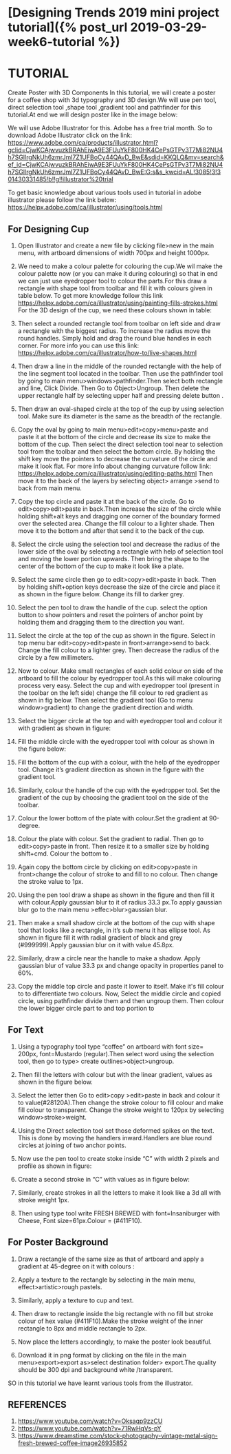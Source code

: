 

# [Designing Trends 2019 mini project tutorial]({% post_url 2019-03-29-week6-tutorial %})
# TUTORIAL
Create Poster with 3D Components
In this tutorial, we will create a poster for a coffee shop with 3d typography and 3D design.We will use pen tool, direct selection tool ,shape tool ,gradient tool and pathfinder for this tutorial.At end we will design poster like in the image below:
 
We will use Adobe Illustrator for this. Adobe has a free trial month. So to download Adobe Illustrator click on the link:
https://www.adobe.com/ca/products/illustrator.html?gclid=CjwKCAjwvuzkBRAhEiwA9E3FUuYkF800HK4CePsGTPv3T7Mi82NU4h7SGlIrgNkUh6zmrJml7Z1UFBoCy44QAvD_BwE&sdid=KKQLQ&mv=search&ef_id=CjwKCAjwvuzkBRAhEiwA9E3FUuYkF800HK4CePsGTPv3T7Mi82NU4h7SGlIrgNkUh6zmrJml7Z1UFBoCy44QAvD_BwE:G:s&s_kwcid=AL!3085!3!301430331485!b!!g!!illustrator%20trial

To get basic knowledge about various tools used in tutorial in adobe illustrator please follow the link below:
https://helpx.adobe.com/ca/illustrator/using/tools.html

## For Designing Cup
1. Open Illustrator and create a new file by clicking file>new in the main menu, with artboard dimensions of width 700px and height 1000px.
 
2. We need to make a colour palette for colouring the cup.We wil make the colour palette now (or you can make it during colouring) so that in end we can just use eyedropper tool to colour the parts.For this draw a rectangle with shape tool from toolbar and fill it with colours given in table below.
To get more knowledge follow this link https://helpx.adobe.com/ca/illustrator/using/painting-fills-strokes.html 
For the 3D design of the cup, we need these colours shown in table:
   
3. Then select a rounded rectangle tool from toolbar on left side and draw a rectangle with the biggest radius. To increase the radius move the round handles. Simply hold and drag the round blue handles in each corner.
For more info you can use this link:
https://helpx.adobe.com/ca/illustrator/how-to/live-shapes.html

4. Then draw a line in the middle of the rounded rectangle with the help of the line segment tool located in the toolbar. Then use the pathfinder tool by going to main menu>windows>pathfinder.Then select both rectangle and line, Click Divide. Then Go to Object>Ungroup. Then delete the upper rectangle half by selecting upper half and pressing delete button .
 
5. Then draw an oval-shaped circle at the top of the cup by using selection tool. Make sure its diameter is the same as the breadth of the rectangle.
 
6. Copy the oval by going to main menu>edit>copy>menu>paste and paste it at the bottom of the circle and decrease its size to make the bottom of the cup. Then select the direct selection tool near to selection tool from the toolbar and then select the bottom circle. By holding the shift key move the pointers to decrease the curvature of the circle and make it look flat. For more info about changing curvature follow link:
https://helpx.adobe.com/ca/illustrator/using/editing-paths.html
Then move it to the back of the layers by selecting 
object> arrange >send to back from main menu.

7. Copy the top circle and paste it at the back of the circle. Go to edit>copy>edit>paste in back.Then increase the size of the circle while holding shift+alt keys and dragging one corner of the boundary formed over the selected area. Change the fill colour to a lighter shade. Then move it to the bottom and after that send it to the back of the cup.
 
8. Select the circle using the selection tool and decrease the radius of the lower side of the oval by selecting a rectangle with help of selection tool and moving the lower portion upwards. Then bring the shape to the center of the bottom of the cup to make it look like a plate.
 
9. Select the same circle then go to edit>copy>edit>paste in back. Then by holding shift+option keys decrease the size of the circle and place it as shown in the figure below. Change its fill to darker grey.
                                                 
10. Select the pen tool to draw the handle of the cup. select the option button to show pointers and reset the pointers of anchor point by holding them and dragging them to the direction you want.

11. Select the circle at the top of the cup as shown in the figure. Select in top menu bar edit>copy>edit>paste in front>arrange>send to back. Change the fill colour to a lighter grey. Then decrease the radius of the circle by a few millimeters.

12. Now to colour. Make small rectangles of each solid colour on side of the artboard to fill the colour by eyedropper tool.As this will make colouring process very easy. Select the cup and with eyedropper tool (present in the toolbar on the left side) change the fill colour to red gradient  as shown in fig below. Then select the gradient tool (Go to menu window>gradient) to change the gradient direction and width.

13. Select the bigger circle at the top and with eyedropper tool and colour it with gradient  as shown in figure:

14. Fill the middle circle with the eyedropper tool with colour   as shown in the figure below:

15. Fill the bottom of the cup with a   colour, with the help of the eyedropper tool. Change it’s gradient direction as shown in the figure with the gradient tool.

16. Similarly, colour the handle of the cup with the eyedropper tool. Set the gradient of the cup by choosing the gradient tool on the side of the toolbar.

17. Colour the lower bottom of the plate with   colour.Set the gradient at 90-degree.

18. Colour the plate with  colour. Set the gradient to radial. Then go to edit>copy>paste in front. Then resize it to a smaller size by holding shift+cmd. Colour the bottom to  .
                                                          
19. Again copy the bottom circle by clicking on edit>copy>paste in front>change the colour of stroke to  and fill to no colour. Then change the stroke value to 1px.

20. Using the pen tool draw a shape as shown in the figure and then fill it with   colour.Apply gaussian blur to it of radius 33.3 px.To apply gaussian blur go to the main menu >effec>blur>gaussian blur.

21. Then make a small shadow circle at the bottom of the cup with shape tool that looks like a rectangle, in it’s sub menu it has ellipse tool. As shown in figure fill it with radial gradient  of black and grey (#999999).Apply gaussian blur on it with value 45.8px.
22. Similarly, draw a circle near the handle to make a shadow. Apply gaussian blur of value 33.3 px and change opacity in properties panel to 60%.

23. Copy the middle top circle and paste it lower to itself. Make it's fill colour to   to differentiate two colours. Now, Select the middle circle and copied circle, using pathfinder divide them and then ungroup them. Then colour the lower bigger circle part to   and top portion to                                                                                           



## For Text
1. Using a typography tool type “coffee” on artboard with font size= 200px, font=Mustardo (regular).Then select word using the selection tool, then go to type> create outlines>object>ungroup. 
 

2. Then fill the letters with   colour but with the linear gradient, values as shown in the figure below.     

3. Select the letter then Go to edit>copy >edit>paste in back and colour it to value(#28120A).Then change the stroke colour to fill colour and make fill colour to transparent. Change the stroke weight to 120px by selecting window>stroke>weight. 

4. Using the Direct selection tool set those deformed spikes on the text. This is done by moving the handlers inward.Handlers  are blue round circles at joining of two anchor points.
 
5. Now use the pen tool to create stoke inside “C” with width 2 pixels and profile as shown in figure:
 
6. Create a second stroke in “C” with values as in figure below:  

7. Similarly, create strokes in all the letters to make it look like a 3d all with stroke weight 1px.

8. Then using type tool write FRESH BREWED with font=Insaniburger with Cheese, Font size=61px.Colour = (#411F10).      

            
## For Poster Background
1. Draw a rectangle of the same size as that of artboard and apply a gradient at 45-degree on it with colours  : 	 

2. Apply a texture to the rectangle by selecting in the main menu, effect>artistic>rough pastels.

3. Similarly, apply a texture to cup and text.

4. Then draw to rectangle inside the big rectangle with no fill but stroke colour of hex value (#411F10).Make the stroke weight of the inner rectangle to 8px and middle rectangle to 2px.

5. Now place the letters accordingly, to make the poster look beautiful.

6. Download it in png format by clicking on the file in the main menu>export>export 
as>select destination folder> export.The quality should be  300 dpi and background white /transparent.

SO in this tutorial we have learnt various tools from the illustrator. 
## REFERENCES
1. https://www.youtube.com/watch?v=Oksaqp9zzCU
2. https://www.youtube.com/watch?v=71RwHqVs-pY
3. https://www.dreamstime.com/stock-photography-vintage-metal-sign-fresh-brewed-coffee-image26935852



